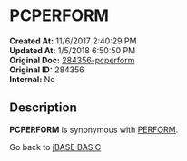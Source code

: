 # PCPERFORM

**Created At:** 11/6/2017 2:40:29 PM  
**Updated At:** 1/5/2018 6:50:50 PM  
**Original Doc:** [284356-pcperform](https://docs.jbase.com/36868-jbase-basic/284356-pcperform)  
**Original ID:** 284356  
**Internal:** No  

## Description

**PCPERFORM** is synonymous with [PERFORM](./../execute).

Go back to [jBASE BASIC](./../README.md)
